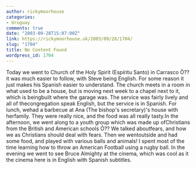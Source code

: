 ```yaml
---
author: rickymoorhouse
categories:
- Uruguay
comments: true
date: "2003-09-28T15:07:00Z"
link: https://rickymoorhouse.uk/2003/09/28/1704/
slug: "1704"
title: No Content Found
wordpress_id: 1704
---
```


Today we went to Church of the Holy Spirit (Espíritu Santo) in Carrasco Ô?? it was much easier to follow, with Steve being English. For some reason it just makes his Spanish easier to understand. The church meets in a room in what used to be a house, but is moving next week to a chapel next to it, which is beingbuilt where the garage was. The service was fairly lively and all of thecongregation speak English, but the service is in Spanish. For lunch, wehad a barbecue at Ana (The bishop's secretary)'s house with herfamily. They were really nice, and the food was all really tasty.In the afternoon, we went along to a youth group which was made up ofChristians from the British and American schools Ô?? We talked aboutfears, and how we as Christians should deal with fears. Then we wentoutside and had some food, and played with various balls and animals! I spent most of the time learning how to throw an American Football using a rugby ball. In the evening we went to see Bruce Almighty at the cinema, which was cool as it the cinema here is in English with Spanish subtitles.
